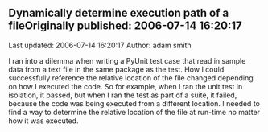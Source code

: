 ## Dynamically determine execution path of a fileOriginally published: 2006-07-14 16:20:17 
Last updated: 2006-07-14 16:20:17 
Author: adam smith 
 
I ran into a dilemma when writing a PyUnit test case that read in sample data from a text file in the same package as the test. How I could successfully reference the relative location of the file changed depending on how I executed the code. So for example, when I ran the unit test in isolation, it passed, but when I ran the test as part of a suite, it failed, because the code was being executed from a different location. I needed to find a way to determine the relative location of the file at run-time no matter how it was executed.